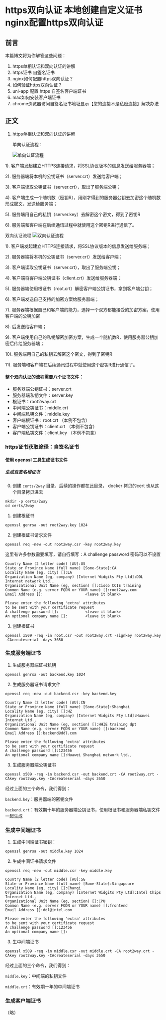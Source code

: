 # https双向认证 本地创建自定义证书 nginx配置https双向认证
## 前言
本篇博文将为你解答这些问题：

1. https单相认证和双向认证的讲解
2. https证书 自签名证书
3. nginx如何配置https双向认证？
4. 如何验证https双向认证？
5. uni-app 配置 https 自签名客户端证书
6. mac如何安装客户端证书
7. chrome浏览器访问自签名证书地址显示【您的连接不是私密连接】解决办法


## 正文
1. https单相认证和双向认证的讲解
   
   单向认证流程：
   
   ![单向认证流程](./image/browser-1-way.png)
   
1). 客户端发起建立HTTPS连接请求，将SSL协议版本的信息发送给服务器端；

2). 服务器端将本机的公钥证书（server.crt）发送给客户端；

3). 客户端读取公钥证书（server.crt），取出了服务端公钥；

4). 客户端生成一个随机数（密钥R），用刚才得到的服务器公钥去加密这个随机数形成密文，发送给服务端；

5). 服务端用自己的私钥（server.key）去解密这个密文，得到了密钥R

6). 服务端和客户端在后续通讯过程中就使用这个密钥R进行通信了。


   双向认证流程
   ![双向认证流程](./image/browser-2-way.png)

1). 客户端发起建立HTTPS连接请求，将SSL协议版本的信息发送给服务端；

2). 服务器端将本机的公钥证书（server.crt）发送给客户端；

3). 客户端读取公钥证书（server.crt），取出了服务端公钥；

4). 客户端将客户端公钥证书（client.crt）发送给服务器端；

5). 服务器端使用根证书（root.crt）解密客户端公钥证书，拿到客户端公钥；

6). 客户端发送自己支持的加密方案给服务器端；

7). 服务器端根据自己和客户端的能力，选择一个双方都能接受的加密方案，使用客户端的公钥加密

8). 后发送给客户端；

9). 客户端使用自己的私钥解密加密方案，生成一个随机数R，使用服务器公钥加密后传给服务器端；

10). 服务端用自己的私钥去解密这个密文，得到了密钥R

11). 服务端和客户端在后续通讯过程中就使用这个密钥R进行通信了。


#### 整个双向认证的流程需要八个证书文件：

- 服务器端公钥证书：server.crt
- 服务器端私钥文件：server.key
- 根证书：root2way.crt
- 中间端公钥证书：middle.crt
- 中间端私钥文件：middle.key
- 客户端根证书：root.crt     （本例不包含）
- 客户端公钥证书：client.crt （本例不包含）
- 客户端私钥文件：client.key （本例不包含）

### https证书获取途径：自签名证书
#### 使用 openssl 工具生成证书文件

##### 生成自签名根证书

0. 创建 `certs/2way` 目录，后续的操作都在此目录， docker 拷贝的cert 也从这个目录拷贝进去

```
mkdir -p certs/2way
cd certs/2way
```

1. 创建根证书

`openssl genrsa -out root2way.key 1024`

2. 创建根证书请求文件

`openssl req -new -out root2way.csr -key root2way.key`

这里有许多参数需要填写，请自行填写：A challenge password 密码可以不设置
```shell
Country Name (2 letter code) [AU]:US
State or Province Name (full name) [Some-State]:CA
Locality Name (eg, city) []:LA
Organization Name (eg, company) [Internet Widgits Pty Ltd]:DDL Internet network Ltd.,
Organizational Unit Name (eg, section) []:Cisco CCIE training
Common Name (e.g. server FQDN or YOUR name) []:root2way.com
Email Address []:                   <leave it blank>

Please enter the following 'extra' attributes
to be sent with your certificate request
A challenge password []:            <leave it blank>
An optional company name []:        <leave it blank>

```
3. 创建根证书

`openssl x509 -req -in root.csr -out root2way.crt -signkey root2way.key -CAcreateserial -days 3650`


### 生成服务端证书

1. 生成服务器端证书私钥

`openssl genrsa -out backend.key 1024`

2. 生成服务器证书请求文件

`openssl req -new -out backend.csr -key backend.key`

```shell
Country Name (2 letter code) [AU]:CN
State or Province Name (full name) [Some-State]:Shanghai
Locality Name (eg, city) []:HZ
Organization Name (eg, company) [Internet Widgits Pty Ltd]:Huawei Internet Ltd.,
Organizational Unit Name (eg, section) []:HHIE training dpt
Common Name (e.g. server FQDN or YOUR name) []:backend
Email Address []:backend@ddl.com

Please enter the following 'extra' attributes
to be sent with your certificate request
A challenge password []:123456
An optional company name []:Huawei Shanghai network ltd.,
```
3. 生成服务器端公钥证书

`openssl x509 -req -in backend.csr -out backend.crt -CA root2way.crt -CAkey root2way.key -CAcreateserial -days 3650`

经过上面的三个命令，我们得到：

`backend.key`：服务器端的密钥文件

`backend.crt`：有效期十年的服务器端公钥证书，使用根证书和服务器端私钥文件一起生成


### 生成中间端证书

1. 生成中间端证书密钥：

`openssl genrsa -out middle.key 1024`

2. 生成中间证书请求文件

`openssl req -new -out middle.csr -key middle.key`

```shell
Country Name (2 letter code) [AU]:SG
State or Province Name (full name) [Some-State]:Singapoure
Locality Name (eg, city) []:Changi
Organization Name (eg, company) [Internet Widgits Pty Ltd]:Intel Chips Internet Ltd.,
Organizational Unit Name (eg, section) []:CPU
Common Name (e.g. server FQDN or YOUR name) []:frontend
Email Address []:ddl@intel.com

Please enter the following 'extra' attributes
to be sent with your certificate request
A challenge password []:123456
An optional company name []:
```

3. 生中间端证书

`openssl x509 -req -in middle.csr -out middle.crt -CA root2way.crt -CAkey root2way.key -CAcreateserial -days 3650`

经过上面的三个命令，我们得到：

`middle.key`：中间端的私钥文件

`middle.crt`：有效期十年的中间端证书


### 生成客户端证书

（略）




